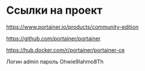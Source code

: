 # Ссылки на проект
https://www.portainer.io/products/community-edition

https://github.com/portainer/portainer

https://hub.docker.com/r/portainer/portainer-ce

Логин admin пароль Ohwie9lahmo8Th